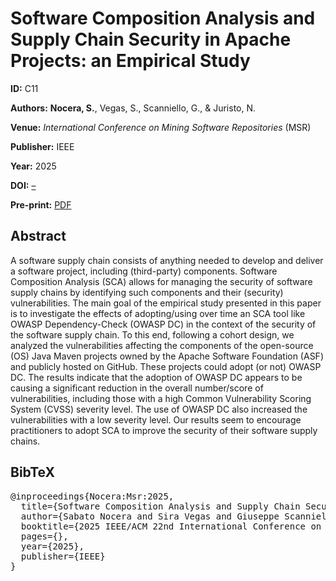 <!DOCTYPE html>
<html lang="en">
<head>
  <meta charset="UTF-8">
  <title>C11 - Software Composition Analysis and Supply Chain Security in Apache Projects: an Empirical Study</title>
  <meta name="citation_title" content="Software Composition Analysis and Supply Chain Security in Apache Projects: an Empirical Study"/>
  <meta name="citation_author" content="Nocera, S."/>
  <meta name="citation_author" content="Vegas, S."/>
  <meta name="citation_author" content="Scanniello, G."/>
  <meta name="citation_author" content="Juristo, N."/>
  <meta name="citation_publication_date" content="2025"/>
  <meta name="citation_conference_title" content="International Conference on Mining Software Repositories"/>
  <meta name="citation_pdf_url" content="https://sabato-nocera.github.io/files/msr2025.pdf"/>
</head>
<body>
  <h1>Software Composition Analysis and Supply Chain Security in Apache Projects: an Empirical Study</h1>
  <p><strong>ID:</strong> C11</p>
  <p><strong>Authors:</strong> <strong>Nocera, S.</strong>, Vegas, S., Scanniello, G., & Juristo, N.</p>
  <p><strong>Venue:</strong> <em>International Conference on Mining Software Repositories</em> (MSR)</p>
  <p><strong>Publisher:</strong> IEEE</p>
  <p><strong>Year:</strong> 2025</p>
  <p><strong>DOI:</strong> <a href="" target="_blank">–</a></p>
  <p><strong>Pre-print:</strong> <a href="https://sabato-nocera.github.io/files/msr2025.pdf" target="_blank">PDF</a></p>

  <h2>Abstract</h2>
<p>A software supply chain consists of anything needed to develop and deliver a software project, including (third-party) components. Software Composition Analysis (SCA) allows for managing the security of software supply chains by identifying such components and their (security) vulnerabilities. The main goal of the empirical study presented in this paper is to investigate the effects of adopting/using over time an SCA tool like OWASP Dependency-Check (OWASP DC) in the context of the security of the software supply chain. To this end, following a cohort design, we analyzed the vulnerabilities affecting the components of the open-source (OS) Java Maven projects owned by the Apache Software Foundation (ASF) and publicly hosted on GitHub. These projects could adopt (or not) OWASP DC. The results indicate that the adoption of OWASP DC appears to be causing a significant reduction in the overall number/score of vulnerabilities, including those with a high Common Vulnerability Scoring System (CVSS) severity level. The use of OWASP DC also increased the vulnerabilities with a low severity level. Our results seem to encourage practitioners to adopt SCA to improve the security of their software supply chains.</p>
  <h2>BibTeX</h2>
<pre>@inproceedings{Nocera:Msr:2025,
  title={Software Composition Analysis and Supply Chain Security in Apache Projects: an Empirical Study},
  author={Sabato Nocera and Sira Vegas and Giuseppe Scanniello and Natalia Juristo},
  booktitle={2025 IEEE/ACM 22nd International Conference on Mining Software Repositories (MSR)},
  pages={},
  year={2025},
  publisher={IEEE}
}</pre>
</body>
</html>
